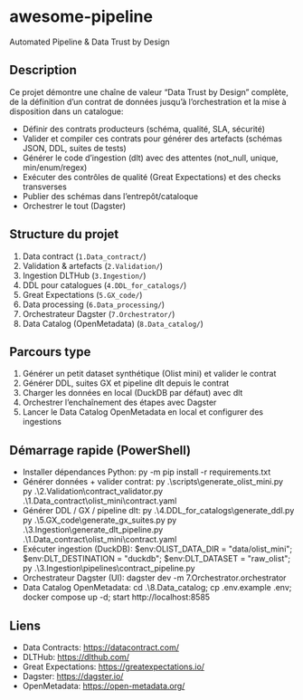 # awesome-pipeline
Automated Pipeline & Data Trust by Design

## Description

Ce projet démontre une chaîne de valeur “Data Trust by Design” complète, de la définition d’un contrat de données jusqu’à l’orchestration et la mise à disposition dans un catalogue:
- Définir des contrats producteurs (schéma, qualité, SLA, sécurité)
- Valider et compiler ces contrats pour générer des artefacts (schémas JSON, DDL, suites de tests)
- Générer le code d’ingestion (dlt) avec des attentes (not_null, unique, min/enum/regex)
- Exécuter des contrôles de qualité (Great Expectations) et des checks transverses
- Publier des schémas dans l’entrepôt/cataloque
- Orchestrer le tout (Dagster)

## Structure du projet

1. Data contract (`1.Data_contract/`)
2. Validation & artefacts (`2.Validation/`)
3. Ingestion DLTHub (`3.Ingestion/`)
4. DDL pour catalogues (`4.DDL_for_catalogs/`)
5. Great Expectations (`5.GX_code/`)
6. Data processing (`6.Data_processing/`)
7. Orchestrateur Dagster (`7.Orchestrator/`)
8. Data Catalog (OpenMetadata) (`8.Data_catalog/`)

## Parcours type
1) Générer un petit dataset synthétique (Olist mini) et valider le contrat
2) Générer DDL, suites GX et pipeline dlt depuis le contrat
3) Charger les données en local (DuckDB par défaut) avec dlt
4) Orchestrer l’enchaînement des étapes avec Dagster
5) Lancer le Data Catalog OpenMetadata en local et configurer des ingestions

## Démarrage rapide (PowerShell)
- Installer dépendances Python:
  py -m pip install -r requirements.txt
- Générer données + valider contrat:
  py .\scripts\generate_olist_mini.py
  py .\2.Validation\contract_validator.py .\1.Data_contract\olist_mini\contract.yaml
- Générer DDL / GX / pipeline dlt:
  py .\4.DDL_for_catalogs\generate_ddl.py
  py .\5.GX_code\generate_gx_suites.py
  py .\3.Ingestion\generate_dlt_pipeline.py .\1.Data_contract\olist_mini\contract.yaml
- Exécuter ingestion (DuckDB):
  $env:OLIST_DATA_DIR = "data/olist_mini"; $env:DLT_DESTINATION = "duckdb"; $env:DLT_DATASET = "raw_olist"; py .\3.Ingestion\pipelines\contract_pipeline.py
- Orchestrateur Dagster (UI):
  dagster dev -m 7.Orchestrator.orchestrator
- Data Catalog OpenMetadata:
  cd .\8.Data_catalog; cp .env.example .env; docker compose up -d; start http://localhost:8585

## Liens
- Data Contracts: https://datacontract.com/
- DLTHub: https://dlthub.com/
- Great Expectations: https://greatexpectations.io/
- Dagster: https://dagster.io/
- OpenMetadata: https://open-metadata.org/
